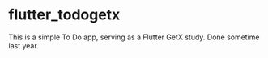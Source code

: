 # flutter_todogetx

This is a simple To Do app, serving as a Flutter GetX study. Done sometime last year.
